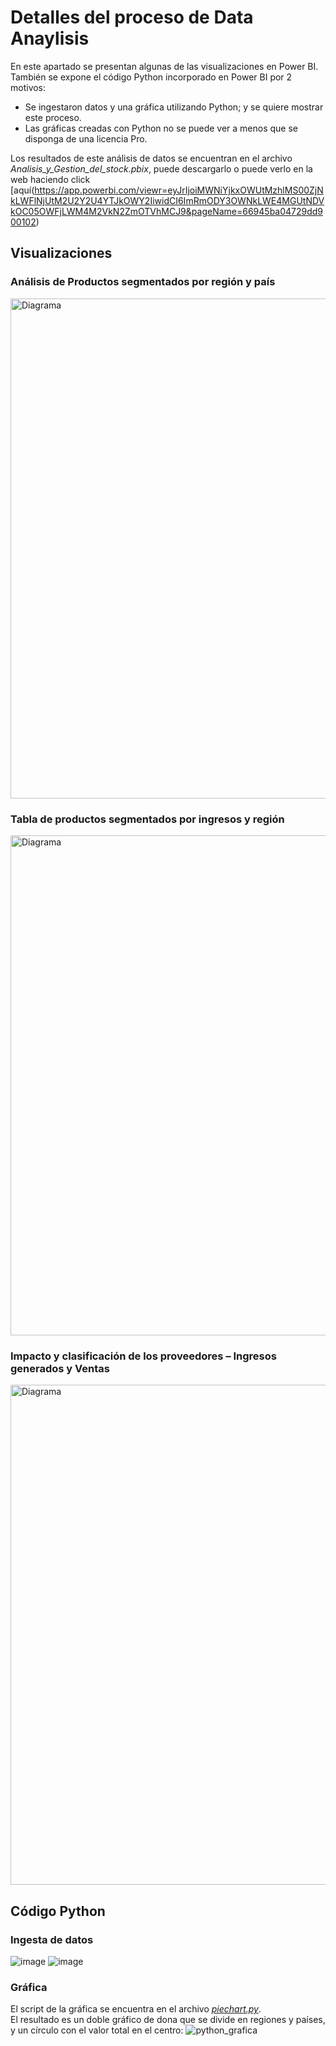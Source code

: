 # Detalles del proceso de Data Anaylisis

En este apartado se presentan algunas de las visualizaciones en Power BI.<br>
También se expone el código Python incorporado en Power BI por 2 motivos:

- Se ingestaron datos y una gráfica utilizando Python; y se quiere mostrar este proceso.
- Las gráficas creadas con Python no se puede ver a menos que se disponga de una licencia Pro.

Los resultados de este análisis de datos se encuentran en el archivo *Analisis_y_Gestion_del_stock.pbix*, puede descargarlo o puede verlo en la web haciendo click [aquí(https://app.powerbi.com/viewr=eyJrIjoiMWNiYjkxOWUtMzhlMS00ZjNkLWFlNjUtM2U2Y2U4YTJkOWY2IiwidCI6ImRmODY3OWNkLWE4MGUtNDVkOC05OWFjLWM4M2VkN2ZmOTVhMCJ9&pageName=66945ba04729dd900102)

## Visualizaciones

### Análisis de Productos segmentados por región y país
<img src="https://github.com/user-attachments/assets/42a23502-947c-4b7c-a445-89802ae60cab" alt="Diagrama" width="800"/>

### Tabla de productos segmentados por ingresos y región
<img src="https://github.com/user-attachments/assets/11ebd3e4-fc16-48e7-9c87-df8f3c55a0b6" alt="Diagrama" width="800"/>

### Impacto y clasificación de los proveedores – Ingresos generados y Ventas
<img src="https://github.com/user-attachments/assets/ecb537a4-8f96-44fd-8829-367f2a5a10b3" alt="Diagrama" width="800"/>

## Código Python
### Ingesta de datos
![image](https://github.com/user-attachments/assets/c9ab2680-e1dc-4047-aba0-1a20e19ba049)
![image](https://github.com/user-attachments/assets/991d736e-b354-4eca-9b4a-e2cea09d811f)

### Gráfica
El script de la gráfica se encuentra en el archivo *[piechart.py](https://github.com/Rodzxc/analysis_and_management_stock/blob/main/piechart.py)*.<br>
El resultado es un doble gráfico de dona que se divide en regiones y países, y un círculo con el valor total en el centro:
![python_grafica](https://github.com/user-attachments/assets/91dc662a-0157-48f4-92ec-42efa4e97c29)

